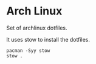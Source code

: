 # Arch Linux

Set of archlinux dotfiles.

It uses stow to install the dotfiles.

```
pacman -Syy stow
stow .
```
